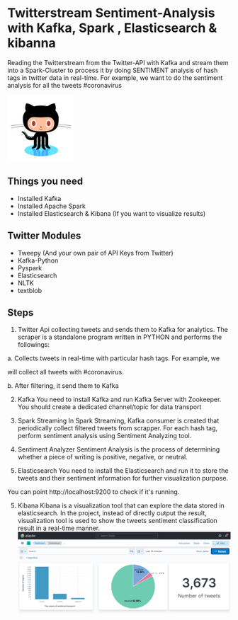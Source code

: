 # Twitterstream Sentiment-Analysis with Kafka, Spark , Elasticsearch & kibanna
Reading the Twitterstream from the Twitter-API with Kafka and stream them into a Spark-Cluster to process it by doing SENTIMENT analysis of hash tags in twitter data in real-time. For example, we want to do the sentiment analysis for all the tweets  #coronavirus

![github-logo](https://github.com/alandtsang/README/blob/master/images/github-logo.png "Optional title")
## Things you need
- Installed  Kafka
- Installed Apache Spark
- Installed Elasticsearch & Kibana (If you want to visualize results)

## Twitter Modules

- Tweepy (And your own pair of API Keys from Twitter)
- Kafka-Python
- Pyspark
- Elasticsearch
- NLTK
- textblob
## Steps

1. Twitter Api
 collecting tweets and sends them to Kafka for analytics. The scraper is a standalone program written in PYTHON and performs the followings:

a. Collects tweets in real-time with particular hash tags. For example, we

will collect all tweets with #coronavirus.

b. After filtering, it send them to Kafka 


2. Kafka
You need to install Kafka and run Kafka Server with Zookeeper. You should create a dedicated channel/topic for data transport

3. Spark Streaming
In Spark Streaming, Kafka consumer is created that periodically collect filtered tweets from scrapper. For each hash tag, perform sentiment analysis using Sentiment Analyzing tool.

4. Sentiment Analyzer
Sentiment Analysis is the process of determining whether a piece of writing is positive, negative, or neutral. 



4. Elasticsearch
You need to install the Elasticsearch and run it to store the tweets and their sentiment information for further visualization purpose.

You can point http://localhost:9200 to check if it's running.



5. Kibana
Kibana is a visualization tool that can explore the data stored in elasticsearch. In the project, instead of directly output the result, visualization tool is used to show the tweets sentiment classification result in a real-time manner. 
![github-logo](https://github.com/nesrine378/sentiment-analysis-twitter/blob/main/dashboard.png )



